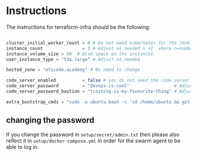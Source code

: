 # Instructions

The instructions for terraform-infra should be the
following:

```tfvars

cluster_initial_worker_count = 0 # Do not need kubernetes for the Jenkins training.
instance_count               = 3 # Adjust as needed n +2  where n=number of students.
instance_volume_size = 50  # Disk space on the instances.
user_instance_type = "t3a.large" # Adjust as needed

hosted_zone = "eficode.academy" # No need to change

code_server_enabled          = false # you do not need the code_server on the instances, since they can use their own machine running the exercise.
code_server_password         = "devops-is-cool"                 # Adjust as needed(Student instances)
code_server_password_bastion = "training-is-my-favourite-thing" # Adjust as needed(Trainer instance)

extra_bootstrap_cmds = "sudo -u ubuntu bash -c 'cd /home/ubuntu && git clone https://github.com/eficode-academy/jenkins-katas.git && ./jenkins-katas/setup/insertip.sh && docker-compose -f jenkins-katas/setup/docker-compose.yml up -d && ./jenkins-katas/setup/setup_swarm_on_host.sh'"

```

## changing the password

If you change the password in
`setup/secret/admin.txt` then please also reflect
it in `setup/docker-compose.yml` in order for the
swarm agent to be able to log in.
